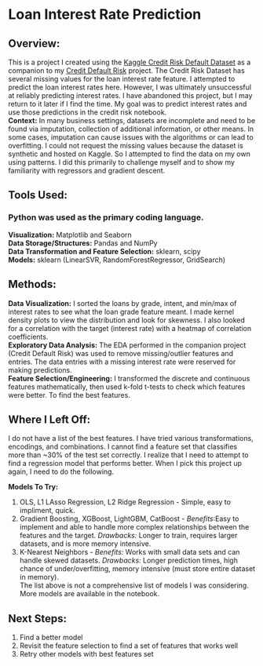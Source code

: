 # Loan Interest Rate Prediction  
## Overview:  
This is a project I created using the [Kaggle Credit Risk Default Dataset](https://www.kaggle.com/datasets/laotse/credit-risk-dataset) as a companion to my [Credit Default Risk](https://github.com/rmiller415/credit_default_risk) project. The Credit Risk Dataset has several missing values for the loan interest rate feature. I attempted to predict the loan interest rates here. However, I was ultimately unsuccessful at reliably predicting interest rates. I have abandoned this project, but I may return to it later if I find the time. My goal was to predict interest rates and use those predictions in the credit risk notebook.  
**Context:** In many business settings, datasets are incomplete and need to be found via imputation, collection of additional information, or other means. In some cases, imputation can cause issues with the algorithms or can lead to overfitting. I could not request the missing values because the dataset is synthetic and hosted on Kaggle. So I attempted to find the data on my own using patterns. I did this primarily to challenge myself and to show my familiarity with regressors and gradient descent.  

## Tools Used:  
### Python was used as the primary coding language.  
**Visualization:** Matplotlib and Seaborn  
**Data Storage/Structures:** Pandas and NumPy  
**Data Transformation and Feature Selection:** sklearn, scipy  
**Models:** sklearn (LinearSVR, RandomForestRegressor, GridSearch)  

## Methods:
**Data Visualization:** I sorted the loans by grade, intent, and min/max of interest rates to see what the loan grade feature meant. I made kernel density plots to view the distribution and look for skewness. I also looked for a correlation with the target (interest rate) with a heatmap of correlation coefficients.  
**Exploratory Data Analysis:** The EDA performed in the companion project (Credit Default Risk) was used to remove missing/outlier features and entries. The data entries with a missing interest rate were reserved for making predictions.   
**Feature Selection/Engineering:** I transformed the discrete and continuous features mathematically, then used k-fold t-tests to check which features were better. To find the best features.  

## Where I Left Off:  
I do not have a list of the best features. I have tried various transformations, encodings, and combinations. I cannot find a feature set that classifies more than ~30% of the test set correctly. I realize that I need to attempt to find a regression model that performs better. When I pick this project up again, I need to do the following.  

**Models To Try:**  
1. OLS, L1 LAsso Regression, L2 Ridge Regression - Simple, easy to impliment, quick.  
2. Gradient Boosting, XGBoost, LightGBM, CatBoost - *Benefits*:Easy to implement and able to handle more complex relationships between the features and the target. *Drawbacks:* Longer to train, requires larger datasets, and is more memory intensive.  
3. K-Nearest Neighbors - *Benefits:* Works with small data sets and can handle skewed datasets. *Drawbacks:* Longer prediction times, high chance of under/overfitting, memory intensive (must store entire dataset in memory).  
The list above is not a comprehensive list of models I was considering. More models are available in the notebook.

## Next Steps:  
1. Find a better model
2. Revisit the feature selection to find a set of features that works well
3. Retry other models with best features set
